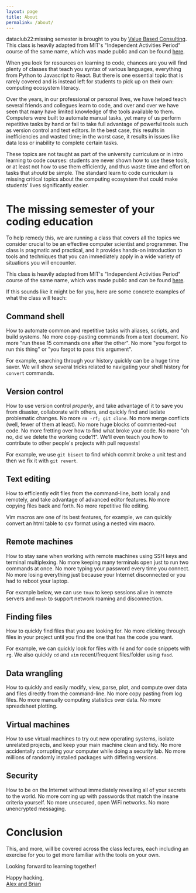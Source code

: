 ```yaml
---
layout: page
title: About
permalink: /about/
---
```


dataclub22:missing semester is brought to you by [Value Based Consulting](https://www.valuebasedconsulting.io/). This class is heavily adapted from MIT's "Independent Activities Period" course of the same name, which was made public and can be found [here](https://missing.csail.mit.edu/about/).

When you look for resources on learning to code, chances are you will find plenty of classes that teach you syntax of various languages, everything from Python to Javascript to React. But there is one essential topic that is rarely covered and is instead left for students to pick up on their own: computing ecosystem literacy.

Over the years, in our professional or personal lives, we have helped teach several friends and collegues learn to code, and over and over we have seen that many have limited knowledge of the tools available to them. Computers were built to automate manual tasks, yet many of us perform repetitive tasks by hand or fail to take full advantage of powerful tools such as version control and text editors. In the best case, this results in inefficiencies and wasted time; in the worst case, it results in issues like data loss or inability to complete certain tasks.

These topics are not taught as part of the university curriculum or in intro learning to code courses: students are never shown how to use these tools, or at least not how to use them efficiently, and thus waste time and effort on tasks that _should_ be simple. The standard learn to code curriculum is missing critical topics about the computing ecosystem that could make students' lives significantly easier.

# The missing semester of your coding education

To help remedy this, we are running a class that covers all the topics we consider crucial to be an effective computer scientist and programmer. The class is pragmatic and practical, and it provides hands-on introduction to tools and techniques that you can immediately apply in a wide variety of
situations you will encounter.

This class is heavily adapted from MIT's "Independent Activities Period" course of the same name, which was made public and can be found [here](https://missing.csail.mit.edu/about/).

If this sounds like it might be for you, here are some concrete examples of what the class will teach:

## Command shell

How to automate common and repetitive tasks with aliases, scripts, and build systems. No more copy-pasting commands from a text document. No more "run these 15 commands one after the other". No more "you forgot to run this thing" or "you forgot to pass this argument".

For example, searching through your history quickly can be a huge time saver. We will show several tricks related to navigating your shell history for `convert` commands.

<!--
<video autoplay="autoplay" loop="loop" controls muted playsinline  oncontextmenu="return false;"  preload="auto"  class="demo">
  <source src="/static/media/demos/history.mp4" type="video/mp4">
</video> -->

## Version control

How to use version control _properly_, and take advantage of it to save you from disaster, collaborate with others, and quickly find and isolate problematic changes. No more `rm -rf; git clone`. No more merge conflicts (well, fewer of them at least). No more huge blocks of commented-out code. No more fretting over how to find what broke your code. No more "oh no, did we delete the working code?!". We'll even teach you how to contribute to other people's projects with pull requests!

For example, we use `git bisect` to find which commit broke a unit test and then we fix it with `git revert`.

<!-- <video autoplay="autoplay" loop="loop" controls muted playsinline  oncontextmenu="return false;"  preload="auto"  class="demo">

  <source src="/static/media/demos/git.mp4" type="video/mp4">
</video> -->

## Text editing

How to efficiently edit files from the command-line, both locally and remotely, and take advantage of advanced editor features. No more copying files back and forth. No more repetitive file editing.

Vim macros are one of its best features, for example, we can quickly convert an html table to csv format using a nested vim macro.

<!-- <video autoplay="autoplay" loop="loop" controls muted playsinline  oncontextmenu="return false;"  preload="auto"  class="demo">

  <source src="/static/media/demos/vim.mp4" type="video/mp4">
</video> -->

## Remote machines

How to stay sane when working with remote machines using SSH keys and terminal multiplexing. No more keeping many terminals open just to run two commands at once. No more typing your password every time you connect. No more losing everything just because your Internet disconnected or you had to reboot your laptop.

For example below, we can use `tmux` to keep sessions alive in remote servers and `mosh` to support network roaming and disconnection.

<!--
<video autoplay="autoplay" loop="loop" controls muted playsinline  oncontextmenu="return false;"  preload="auto"  class="demo">
  <source src="/static/media/demos/ssh.mp4" type="video/mp4">
</video> -->

## Finding files

How to quickly find files that you are looking for. No more clicking through files in your project until you find the one that has the code you want.

For example, we can quickly look for files with `fd` and for code snippets with `rg`. We also quickly `cd` and `vim` recent/frequent files/folder using `fasd`.

<!--
<video autoplay="autoplay" loop="loop" controls muted playsinline  oncontextmenu="return false;"  preload="auto"  class="demo">
  <source src="/static/media/demos/find.mp4" type="video/mp4">
</video> -->

## Data wrangling

How to quickly and easily modify, view, parse, plot, and compute over data and files directly from the command-line. No more copy pasting from log files. No more manually computing statistics over data. No more spreadsheet plotting.

## Virtual machines

How to use virtual machines to try out new operating systems, isolate unrelated projects, and keep your main machine clean and tidy. No more accidentally corrupting your computer while doing a security lab. No more millions of randomly installed packages with differing versions.

## Security

How to be on the Internet without immediately revealing all of your secrets to the world. No more coming up with passwords that match the insane criteria yourself. No more unsecured, open WiFi networks. No more unencrypted messaging.

# Conclusion

This, and more, will be covered across the class lectures, each including an exercise for you to get more familiar with the tools on your own.

Looking forward to learning together!

Happy hacking,<br>
[Alex and Brian](https://www.valuebasedconsulting.io/)
